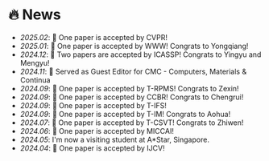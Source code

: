 # 🔥 News
- *2025.02*: 🎉 One paper is accepted by CVPR!
- *2025.01*: 🎉 One paper is accepted by WWW! Congrats to Yongqiang!
- *2024.12*: 🎉 Two papers are accepted by ICASSP! Congrats to Yingyu and Mengyu!
- *2024.11*: 🎉 Served as Guest Editor for CMC - Computers, Materials & Continua
- *2024.09*: 🎉 One paper is accepted by T-RPMS! Congrats to Zexin!
- *2024.09*: 🎉 One paper is accepted by CCBR! Congrats to Chengrui!
- *2024.09*: 🎉 One paper is accepted by T-IFS!
- *2024.09*: 🎉 One paper is accepted by T-IM! Congrats to Aohua!
- *2024.07*: 🎉 One paper is accepted by T-CSVT! Congrats to Zhiwen!
- *2024.06*: 🎉 One paper is accepted by MICCAI!
- *2024.05*: I'm now a visiting student at A*Star, Singapore.
- *2024.04*: 🎉 One paper is accepted by IJCV!